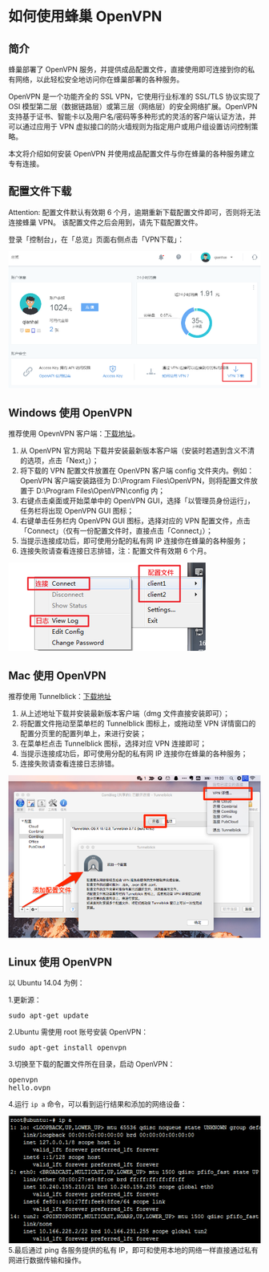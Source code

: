 # 如何使用蜂巢 OpenVPN

## 简介

蜂巢部署了 OpenVPN 服务，并提供成品配置文件，直接使用即可连接到你的私有网络，以此轻松安全地访问你在蜂巢部署的各种服务。

OpenVPN 是一个功能齐全的 SSL VPN，它使用行业标准的 SSL/TLS 协议实现了 OSI 模型第二层（数据链路层）或第三层（网络层）的安全网络扩展。OpenVPN 支持基于证书、智能卡以及用户名/密码等多种形式的灵活的客户端认证方法，并可以通过应用于 VPN 虚拟接口的防火墙规则为指定用户或用户组设置访问控制策略。

本文将介绍如何安装 OpenVPN 并使用成品配置文件与你在蜂巢的各种服务建立专有连接。

## 配置文件下载

<span>Attention:</span>
配置文件默认有效期 6 个月，逾期重新下载配置文件即可，否则将无法连接蜂巢 VPN。
该配置文件之后会用到，请先下载配置文件。

登录「控制台」，在「总览」页面右侧点击「VPN下载」：

![](../image/如何使用蜂巢OpenVPN-配置文件下载.png)

## Windows 使用 OpenVPN

推荐使用 OpevnVPN 客户端：[下载地址](https://openvpn.net/index.php/open-source/downloads.html)。

1. 从 OpenVPN 官方网站 下载并安装最新版本客户端（安装时若遇到含义不清的选项，点击「Next」）；
2. 将下载的 VPN 配置文件放置在 OpenVPN 客户端 config 文件夹内。例如：OpenVPN 客户端安装路径为 D:\Program Files\OpenVPN，则将配置文件放置于 D:\Program Files\OpenVPN\config 内；
3. 右键点击桌面或开始菜单中的 OpenVPN GUI，选择「以管理员身份运行」，任务栏将出现 OpenVPN GUI 图标；
4. 右键单击任务栏内 OpenVPN GUI 图标，选择对应的 VPN 配置文件，点击「Connect」（仅有一份配置文件时，直接点击「Connect」）；
5. 当提示连接成功后，即可使用分配的私有网 IP 连接你在蜂巢的各种服务；
6. 连接失败请查看连接日志排错，注：配置文件有效期 6 个月。

![](../image/如何使用蜂巢OpenVPN-Windows.png)

## Mac 使用 OpenVPN

推荐使用 Tunnelblick：[下载地址](https://tunnelblick.net/downloads.html)

1. 从上述地址下载并安装最新版本客户端（dmg 文件直接安装即可）；
2. 将配置文件拖动至菜单栏的 Tunnelblick 图标上，或拖动至 VPN 详情窗口的配置分页里的配置列单上，来进行安装；
3. 在菜单栏点击 Tunnelblick 图标，选择对应 VPN 连接即可；
4. 当提示连接成功后，即可使用分配的私有网 IP 连接你在蜂巢的各种服务；
5. 连接失败请查看连接日志排错。

![](../image/如何使用蜂巢OpenVPN-Mac.png)

## Linux 使用 OpenVPN
以 Ubuntu 14.04 为例：

1.更新源：<pre>sudo apt-get update</pre>
2.Ubuntu 需使用 root 账号安装 OpenVPN：<pre>sudo apt-get install openvpn</pre>
3.切换至下载的配置文件所在目录，启动 OpenVPN：<pre>openvpn hello.ovpn</pre>
4.运行 <code>ip a</code> 命令，可以看到运行结果和添加的网络设备：

![](../image/如何使用蜂巢OpenVPN-Ubuntu.png)
5.最后通过 ping 各服务提供的私有 IP，即可和使用本地的网络一样直接通过私有网进行数据传输和操作。